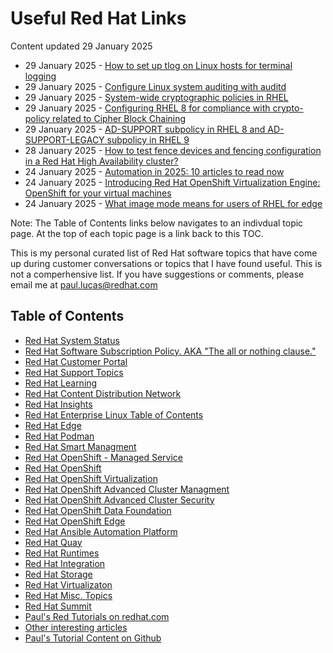 # Useful Red Hat Links
Content updated 29 January 2025

- 29 January 2025 - [How to set up tlog on Linux hosts for terminal logging](https://www.redhat.com/en/blog/terminal-logging)
- 29 January 2025 - [Configure Linux system auditing with auditd](https://www.redhat.com/en/blog/configure-linux-auditing-auditd)
- 29 January 2025 - [System-wide cryptographic policies in RHEL](https://access.redhat.com/articles/3666211)
- 29 January 2025 - [Configuring RHEL 8 for compliance with crypto-policy related to Cipher Block Chaining](https://www.redhat.com/en/blog/configuring-rhel-8-compliance-crypto-policy-related-cipher-block-chaining)
- 29 January 2025 - [AD-SUPPORT subpolicy in RHEL 8 and AD-SUPPORT-LEGACY subpolicy in RHEL 9](https://access.redhat.com/solutions/7004158)
- 28 January 2025 - [How to test fence devices and fencing configuration in a Red Hat High Availability cluster?](https://access.redhat.com/solutions/18803)
- 24 January 2025 - [Automation in 2025: 10 articles to read now](https://www.redhat.com/en/blog/automation-2025-10-articles-read-now?sc_cid=701f2000000txokAAA&utm_source=bambu&utm_medium=organic_social)
- 24 January 2025 - [Introducing Red Hat OpenShift Virtualization Engine: OpenShift for your virtual machines](https://www.redhat.com/en/blog/introducing-red-hat-openshift-virtualization-engine)
- 24 January 2025 - [What image mode means for users of RHEL for edge](https://www.redhat.com/en/blog/what-image-mode-means-users-rhel-edge?sc_cid=701f2000000txokAAA&utm_source=bambu&utm_medium=organic_social)


Note: The Table of Contents links below navigates to an indivdual topic page.  At the top of each topic page is a link back to this TOC.

This is my personal curated list of Red Hat software topics that have come up during customer conversations or topics that I have found useful.  This is not a comperhensive list.  If you have suggestions or comments, please email me at paul.lucas@redhat.com


## Table of Contents
- [Red Hat System Status](https://status.redhat.com/)
- [Red Hat Software Subscription Policy.  AKA "The all or nothing clause."](https://github.com/pslucas0212/Red-Hat-Software-Subscription-Policy)
- [Red Hat Customer Portal](https://github.com/pslucas0212/Customer-Portal-Useful-Links)
- [Red Hat Support Topics](https://github.com/pslucas0212/RedHatSupport-Useful-Links/blob/main/README.md)
- [Red Hat Learning](https://github.com/pslucas0212/RedHatLearning-Useful-Links/blob/main/README.md) 
- [Red Hat Content Distribution Network](https://github.com/pslucas0212/RedHatCDN-Useful-Links/blob/main/README.md)
- [Red Hat Insights](https://github.com/pslucas0212/Red-Hat-Insights-Useful-Links) 
- [Red Hat Enterprise Linux Table of Contents](https://github.com/pslucas0212/Red-Hat-Enterprise-Linux-Table-of-Contents/)
- [Red Hat Edge](https://github.com/pslucas0212/Red-Hat-Edge/tree/main)
- [Red Hat Podman](https://github.com/pslucas0212/RedHatPodman-Useful-Links)
- [Red Hat Smart Managment](https://github.com/pslucas0212/SmartManagement-Useful-Links/blob/main/README.md) 
- [Red Hat OpenShift - Managed Service](https://github.com/pslucas0212/OCP-ManagedService-UsefulLink)
- [Red Hat OpenShift](https://github.com/pslucas0212/OCP-Useful-Links/blob/main/README.md)
- [Red Hat OpenShift Virtualization](https://github.com/pslucas0212/OCP-Virt)
- [Red Hat OpenShift Advanced Cluster Managment](https://github.com/pslucas0212/OCP-ACM-UsefulLink)
- [Red Hat OpenShift Advanced Cluster Security](https://github.com/pslucas0212/OCP-ACS-UsefulLink)
- [Red Hat OpenShift Data Foundation](https://github.com/pslucas0212/Openshift-Data-Foundation-Useful-Links)
- [Red Hat OpenShift Edge](https://github.com/pslucas0212/OCP-Useful-Links/blob/main/README.md#red-hat-openshift-edge)
- [Red Hat Ansible Automation Platform](https://github.com/pslucas0212/AAP-Useful-Links/blob/main/README.md)
- [Red Hat Quay](https://github.com/pslucas0212/Quay-Useful-Links/tree/main)
- [Red Hat Runtimes](https://github.com/pslucas0212/RedHatRuntimes-Useful-Links/blob/main/README.md)
- [Red Hat Integration](https://github.com/pslucas0212/RedHatIntegration-Useful-Links/)
- [Red Hat Storage](https://github.com/pslucas0212/RedHatStorage-Useful-Links/blob/main/README.md)
- [Red Hat Virtualizaton](https://github.com/pslucas0212/RedHatVirtualization-Useful-Links/blob/main/README.md)
- [Red Hat Misc. Topics](https://github.com/pslucas0212/RedHatMiscTopics-Useful-Links/blob/main/README.md)
- [Red Hat Summit](https://github.com/pslucas0212/Red-Hat-Summit/)
- [Paul's Red Tutorials on redhat.com](https://github.com/pslucas0212/Paul-Red-Hat-Tutorials)
- [Other interesting articles]()
- [Paul's Tutorial Content on Github](https://github.com/pslucas0212/PaulsTutorials/tree/main)

